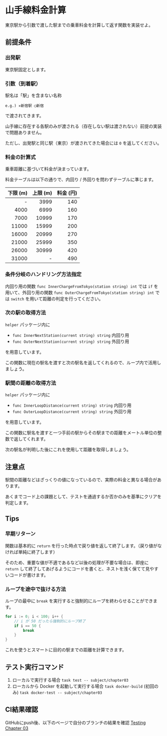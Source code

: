 # 山手線料金計算

東京駅から引数で渡した駅までの乗車料金を計算して返す関数を実装せよ。

## 前提条件

### 出発駅

東京駅固定とします。

### 引数（到着駅）

駅名は「駅」を含まない名称

`e.g.) ✕新宿駅 ◯新宿`

で渡されてきます。

山手線に存在する各駅のみが渡される（存在しない駅は渡されない）前提の実装で問題ありません。

ただし、出発駅と同じ駅（東京）が渡されてきた場合には `0` を返してください。

### 料金の計算式

乗車距離に基づいて料金が決まっています。

料金テーブルは以下の通りで、内回り / 外回りを問わずテーブルに準じます。

| 下限 (m) | 上限 (m) | 料金 (円) |
| -------: | -------: | --------: |
|        - |     3999 |       140 |
|     4000 |     6999 |       160 |
|     7000 |    10999 |       170 |
|    11000 |    15999 |       200 |
|    16000 |    20999 |       270 |
|    21000 |    25999 |       350 |
|    26000 |    30999 |       420 |
|    31000 |        - |       490 |

### 条件分岐のハンドリング方法指定

内回り用の関数 `func InnerChargeFromTokyo(station string) int` では `if` を用いて、外回り用の関数 `func OuterChargeFromTokyo(station string) int` では `switch` を用いて距離の判定を行ってください。

### 次の駅の取得方法

`helper` パッケージ内に

- `func InnerNextStation(current string) string` 内回り用
- `func OuterNextStation(current string) string` 外回り用

を用意しています。

この関数に現在の駅名を渡すと次の駅名を返してくれるので、ループ内で活用しましょう。

### 駅間の距離の取得方法

`helper` パッケージ内に

- `func InnerLoopDistance(current string) string` 内回り用
- `func OuterLoopDistance(current string) string` 外回り用

を用意しています。

この関数に駅名を渡すと一つ手前の駅からその駅までの距離をメートル単位の整数で返してくれます。

次の駅名が判明した後にこれを使用して距離を取得しましょう。

## 注意点

駅間の距離などはざっくりの値になっているので、実際の料金と異なる場合があります。

あくまでコード上の課題として、テストを通過するか否かのみを基準にクリアを判定します。

## Tips

### 早期リターン

関数は基本的に `return` を行った時点で戻り値を返して終了します。（戻り値がなければ単純に終了します）

そのため、重要な値が不適であるなど以後の処理が不要な場合は、即座に `return` して終了してあげるようにコードを書くと、ネストを浅く保てて見やすいコードが書けます。

### ループを途中で抜ける方法

ループの最中に `break` を実行すると強制的にループを終わらせることができます。

```go
for i := 0; i < 100; i++ {
    // i が 50 だったら強制的にループ終了
    if i == 50 {
        break
    }
}
```

これを使うとスマートに目的の駅までの距離を計算できます。

## テスト実行コマンド

1. ローカルで実行する場合
`task test -- subject/chapter03`
1. ローカルから Docker を起動して実行する場合
`task docker-build` (初回のみ)
`task docker-test -- subject/chapter03`

## CI結果確認

GitHubにpush後、以下のページで自分のブランチの結果を確認
[Testing Chapter 03](https://github.com/kurupeku/hello-golang/actions/workflows/chapter03_test.yml)
